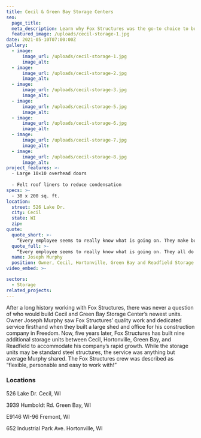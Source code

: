 ```yaml
---
title: Cecil & Green Bay Storage Centers
seo:
  page_title:
  meta_description: Learn why Fox Structures was the go-to choice to build Cecil and Green Bay Storage Center’s newest units.
  featured_image: /uploads/cecil-storage-1.jpg
date: 2021-05-10T07:00:00Z
gallery: 
  - image: 
      image_url: /uploads/cecil-storage-1.jpg
      image_alt:
  - image: 
      image_url: /uploads/cecil-storage-2.jpg
      image_alt:
  - image: 
      image_url: /uploads/cecil-storage-3.jpg
      image_alt:
  - image: 
      image_url: /uploads/cecil-storage-5.jpg
      image_alt:
  - image: 
      image_url: /uploads/cecil-storage-6.jpg
      image_alt:
  - image: 
      image_url: /uploads/cecil-storage-7.jpg
      image_alt:
  - image: 
      image_url: /uploads/cecil-storage-8.jpg
      image_alt:
project_features: >-
  - Large 10×10 overhead doors
  
  - Felt roof liners to reduce condensation
specs: >-
  - 30 x 200 sq. ft.
location:
  street: 526 Lake Dr.
  city: Cecil
  state: WI
  zip:
quote:
  quote_short: >-
    “Every employee seems to really know what is going on. They make building easy and are always watching out for us.”
  quote_full: >-
    “Every employee seems to really know what is going on. They all do a good job. When it’s done, I know it’ll be done right. I don’t have to do any callbacks or when I do, I know it’ll be taken care of. I can’t say it enough … anyone you talk to there—whether it’s the office staff or crew members on the job site—everyone is very personable and nice to deal with, accommodating and decent. They make building easy and are always watching out for us. Not only would I recommend them, but I have recommended them. The biggest compliment I can give is to recommend them to others.”
  name: Joseph Murphy
  position: Owner, Cecil, Hortonville, Green Bay and Readfield Storage Centers
video_embed: >-

sectors:
  - Storage
related_projects: 
---
```


After a long history working with Fox Structures, there was never a question of who would build Cecil and Green Bay Storage Center’s newest units. Owner Joseph Murphy saw Fox Structures’ quality work and dedicated service firsthand when they built a large shed and office for his construction company in Freedom. Now, five years later, Fox Structures has built nine additional storage units between Cecil, Hortonville, Green Bay, and Readfield to accommodate his company’s rapid growth. While the storage units may be standard steel structures, the service was anything but average Murphy shared. The Fox Structures crew was described as “flexible, personable and easy to work with!”

### Locations

526 Lake Dr.
Cecil, WI

3939 Humboldt Rd.
Green Bay, WI

E9146 WI-96
Fremont, WI

652 Industrial Park Ave.
Hortonville, WI
